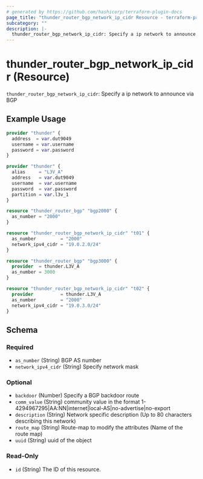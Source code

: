 ```yaml
---
# generated by https://github.com/hashicorp/terraform-plugin-docs
page_title: "thunder_router_bgp_network_ip_cidr Resource - terraform-provider-thunder"
subcategory: ""
description: |-
  thunder_router_bgp_network_ip_cidr: Specify a ip network to announce via BGP
---
```


# thunder_router_bgp_network_ip_cidr (Resource)

`thunder_router_bgp_network_ip_cidr`: Specify a ip network to announce via BGP

## Example Usage

```terraform
provider "thunder" {
  address  = var.dut9049
  username = var.username
  password = var.password
}

provider "thunder" {
  alias     = "L3V_A"
  address   = var.dut9049
  username  = var.username
  password  = var.password
  partition = var.l3v_1
}

resource "thunder_router_bgp" "bgp2000" {
  as_number = "2000"
}

resource "thunder_router_bgp_network_ip_cidr" "t01" {
  as_number         = "2000"
  network_ipv4_cidr = "19.0.2.0/24"
}

resource "thunder_router_bgp" "bgp3000" {
  provider  = thunder.L3V_A
  as_number = 3000
}

resource "thunder_router_bgp_network_ip_cidr" "t02" {
  provider          = thunder.L3V_A
  as_number         = "2000"
  network_ipv4_cidr = "19.0.3.0/24"
}
```

<!-- schema generated by tfplugindocs -->
## Schema

### Required

- `as_number` (String) BGP AS number
- `network_ipv4_cidr` (String) Specify network mask

### Optional

- `backdoor` (Number) Specify a BGP backdoor route
- `comm_value` (String) community value in the format 1-4294967295|AA:NN|internet|local-AS|no-advertise|no-export
- `description` (String) Network specific description (Up to 80 characters describing this network)
- `route_map` (String) Route-map to modify the attributes (Name of the route map)
- `uuid` (String) uuid of the object

### Read-Only

- `id` (String) The ID of this resource.


